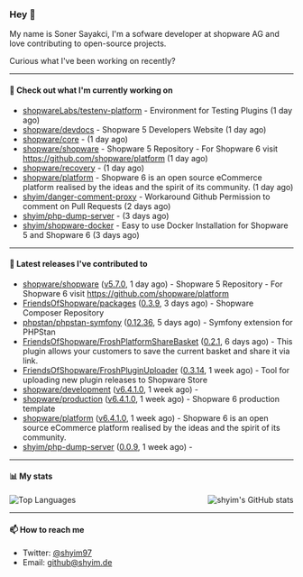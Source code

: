 ### Hey 👋

My name is Soner Sayakci, I'm a sofware developer at shopware AG and love contributing to open-source projects.

Curious what I've been working on recently?

---

#### 👷 Check out what I'm currently working on

- [shopwareLabs/testenv-platform](https://github.com/shopwareLabs/testenv-platform) - Environment for Testing Plugins (1 day ago)
- [shopware/devdocs](https://github.com/shopware/devdocs) - Shopware 5 Developers Website (1 day ago)
- [shopware/core](https://github.com/shopware/core) -  (1 day ago)
- [shopware/shopware](https://github.com/shopware/shopware) - Shopware 5 Repository - For Shopware 6 visit https://github.com/shopware/platform (1 day ago)
- [shopware/recovery](https://github.com/shopware/recovery) -  (1 day ago)
- [shopware/platform](https://github.com/shopware/platform) - Shopware 6 is an open source eCommerce platform realised by the ideas and the spirit of its community. (1 day ago)
- [shyim/danger-comment-proxy](https://github.com/shyim/danger-comment-proxy) - Workaround Github Permission to comment on Pull Requests (2 days ago)
- [shyim/php-dump-server](https://github.com/shyim/php-dump-server) -  (3 days ago)
- [shyim/shopware-docker](https://github.com/shyim/shopware-docker) - Easy to use Docker Installation for Shopware 5 and Shopware 6 (3 days ago)

---

#### 🔭 Latest releases I've contributed to

- [shopware/shopware](https://github.com/shopware/shopware) ([v5.7.0](https://github.com/shopware/shopware/releases/tag/v5.7.0), 1 day ago) - Shopware 5 Repository - For Shopware 6 visit https://github.com/shopware/platform
- [FriendsOfShopware/packages](https://github.com/FriendsOfShopware/packages) ([0.3.9](https://github.com/FriendsOfShopware/packages/releases/tag/0.3.9), 3 days ago) - Shopware Composer Repository
- [phpstan/phpstan-symfony](https://github.com/phpstan/phpstan-symfony) ([0.12.36](https://github.com/phpstan/phpstan-symfony/releases/tag/0.12.36), 5 days ago) - Symfony extension for PHPStan
- [FriendsOfShopware/FroshPlatformShareBasket](https://github.com/FriendsOfShopware/FroshPlatformShareBasket) ([0.2.1](https://github.com/FriendsOfShopware/FroshPlatformShareBasket/releases/tag/0.2.1), 6 days ago) - This plugin allows your customers to save the current basket and share it via link.
- [FriendsOfShopware/FroshPluginUploader](https://github.com/FriendsOfShopware/FroshPluginUploader) ([0.3.14](https://github.com/FriendsOfShopware/FroshPluginUploader/releases/tag/0.3.14), 1 week ago) - Tool for uploading new plugin releases to Shopware Store
- [shopware/development](https://github.com/shopware/development) ([v6.4.1.0](https://github.com/shopware/development/releases/tag/v6.4.1.0), 1 week ago) - 
- [shopware/production](https://github.com/shopware/production) ([v6.4.1.0](https://github.com/shopware/production/releases/tag/v6.4.1.0), 1 week ago) - Shopware 6 production template
- [shopware/platform](https://github.com/shopware/platform) ([v6.4.1.0](https://github.com/shopware/platform/releases/tag/v6.4.1.0), 1 week ago) - Shopware 6 is an open source eCommerce platform realised by the ideas and the spirit of its community.
- [shyim/php-dump-server](https://github.com/shyim/php-dump-server) ([0.0.9](https://github.com/shyim/php-dump-server/releases/tag/0.0.9), 1 week ago) - 

---

#### 📊 My stats

<img align="right" alt="shyim's GitHub stats" src="https://github-readme-stats.vercel.app/api?username=shyim&count_private=1&show_icons=true&" />

![Top Languages](https://github-readme-stats.vercel.app/api/top-langs/?username=shyim)

---

#### 📫 How to reach me

- Twitter: [@shyim97](https://twitter.com/shyim97)
- Email: [github@shyim.de](mailto://github.shyim.de)
